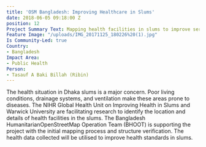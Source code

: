 ```yaml
---
title: 'OSM Bangladesh: Improving Healthcare in Slums'
date: 2018-06-05 09:18:00 Z
position: 12
Project Summary Text: Mapping health facilities in slums to improve services
Feature Image: "/uploads/IMG_20171125_180226%20(1).jpg"
Is Community-Led: true
Country:
- Bangladesh
Impact Area:
- Public Health
Person:
- Tasauf A Baki Billah (Ribin)
---
```


The health situation in Dhaka slums is a major concern. Poor living conditions, drainage systems, and ventilation make these areas prone to diseases. The NIHR Global Health Unit on Improving Health in Slums and Warwick University are facilitating research to identify the location and details of health facilities in the slums. The Bangladesh HumanitarianOpenStreetMap Operation Team (BHOOT) is supporting the project with the initial mapping process and structure verification. The health data collected will be utilised to improve health standards in slums. 